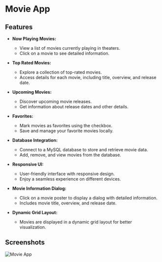 # Movie App

## Features

- **Now Playing Movies:**
  - View a list of movies currently playing in theaters.
  - Click on a movie to see detailed information.

- **Top Rated Movies:**
  - Explore a collection of top-rated movies.
  - Access details for each movie, including title, overview, and release date.

- **Upcoming Movies:**
  - Discover upcoming movie releases.
  - Get information about release dates and other details.

- **Favorites:**
  - Mark movies as favorites using the checkbox.
  - Save and manage your favorite movies locally.

- **Database Integration:**
  - Connect to a MySQL database to store and retrieve movie data.
  - Add, remove, and view movies from the database.

- **Responsive UI:**
  - User-friendly interface with responsive design.
  - Enjoy a seamless experience on different devices.

- **Movie Information Dialog:**
  - Click on a movie poster to display a dialog with detailed information.
  - Includes movie title, overview, and release date.

- **Dynamic Grid Layout:**
  - Movies are displayed in a dynamic grid layout for better visualization.
## Screenshots

![Movie App](C:\Users\mahmoud\Documents\Captura\MovieApp)
